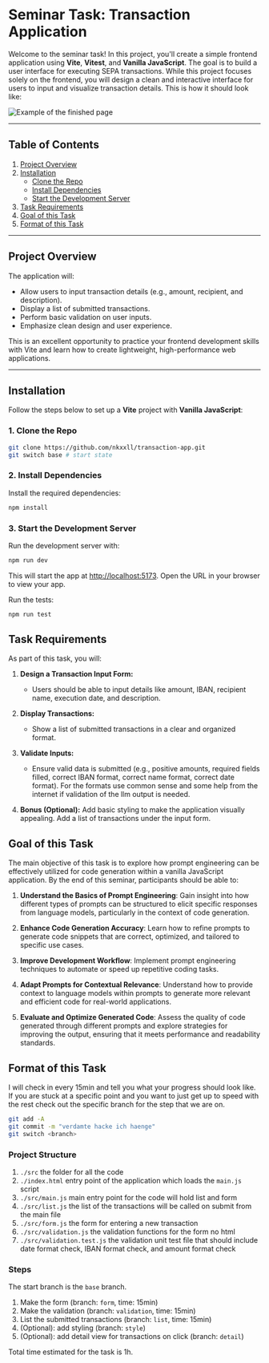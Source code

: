 # Seminar Task: Transaction Application

Welcome to the seminar task! In this project, you'll create a simple frontend application using
**Vite**, **Vitest**, and **Vanilla JavaScript**. The goal is to build a user interface for
executing SEPA transactions. While this project focuses solely on the frontend, you will design a
clean and interactive interface for users to input and visualize transaction details.
This is how it should look like:

![Example of the finished page](./assets/example.jpg)

---

## Table of Contents

1. [Project Overview](#project-overview)
2. [Installation](#installation)
   - [Clone the Repo](#1-clone-the-repo)
   - [Install Dependencies](#2-install-dependencies)
   - [Start the Development Server](#3-start-the-development-server)
3. [Task Requirements](#task-requirements)
4. [Goal of this Task](#goal-of-this-task)
5. [Format of this Task](#format-of-this-task)

---

## Project Overview

The application will:

- Allow users to input transaction details (e.g., amount, recipient, and description).
- Display a list of submitted transactions.
- Perform basic validation on user inputs.
- Emphasize clean design and user experience.

This is an excellent opportunity to practice your frontend development skills with Vite and learn how to create lightweight, high-performance web applications.

---

## Installation

Follow the steps below to set up a **Vite** project with **Vanilla JavaScript**:

### 1. Clone the Repo

```bash
git clone https://github.com/nkxxll/transaction-app.git
git switch base # start state
```

### 2. Install Dependencies

Install the required dependencies:

```bash
npm install
```

### 3. Start the Development Server

Run the development server with:

```bash
npm run dev
```

This will start the app at [http://localhost:5173](http://localhost:5173). Open the URL in your browser to view your app.

Run the tests:

```bash
npm run test
```

## Task Requirements

As part of this task, you will:

1. **Design a Transaction Input Form:**

   - Users should be able to input details like amount, IBAN, recipient name, execution date, and
     description.

2. **Display Transactions:**

   - Show a list of submitted transactions in a clear and organized format.

3. **Validate Inputs:**

   - Ensure valid data is submitted (e.g., positive amounts, required fields filled, correct IBAN
     format, correct name format, correct date format). For the formats use common sense and some
     help from the internet if validation of the llm output is needed.

4. **Bonus (Optional):** Add basic styling to make the application visually appealing. Add a list of
   transactions under the input form.

## Goal of this Task

The main objective of this task is to explore how prompt engineering can be effectively utilized for
code generation within a vanilla JavaScript application. By the end of this seminar, participants
should be able to:

1. **Understand the Basics of Prompt Engineering**: Gain insight into how different types of prompts
   can be structured to elicit specific responses from language models, particularly in the context
   of code generation.

2. **Enhance Code Generation Accuracy**: Learn how to refine prompts to generate code snippets that
   are correct, optimized, and tailored to specific use cases.

3. **Improve Development Workflow**: Implement prompt engineering techniques to automate or speed up
   repetitive coding tasks.

4. **Adapt Prompts for Contextual Relevance**: Understand how to provide context to language models
   within prompts to generate more relevant and efficient code for real-world applications.

5. **Evaluate and Optimize Generated Code**: Assess the quality of code generated through different
   prompts and explore strategies for improving the output, ensuring that it meets performance and
   readability standards.

## Format of this Task

I will check in every 15min and tell you what your progress should look like. If you are stuck at a
specific point and you want to just get up to speed with the rest check out the specific branch for
the step that we are on.

```bash
git add -A
git commit -m "verdamte hacke ich haenge"
git switch <branch>
```

### Project Structure

1. `./src` the folder for all the code
1. `./index.html` entry point of the application which loads the `main.js` script
1. `./src/main.js` main entry point for the code will hold list and form
1. `./src/list.js` the list of the transactions will be called on submit from the main file
1. `./src/form.js` the form for entering a new transaction
1. `./src/validation.js` the validation functions for the form no html
1. `./src/validation.test.js` the validation unit test file that should include date format check,
   IBAN format check, and amount format check

### Steps

The start branch is the `base` branch.

1. Make the form (branch: `form`, time: 15min)
2. Make the validation (branch: `validation`, time: 15min)
3. List the submitted transactions (branch: `list`, time: 15min)
4. (Optional): add styling (branch: `style`)
5. (Optional): add detail view for transactions on click (branch: `detail`)

Total time estimated for the task is 1h.

